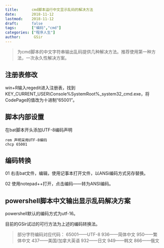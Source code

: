 ```yaml
---
title:      cmd脚本运行中文显示乱码的解决方法
date:       2018-11-12
lastmod:    2018-11-12
draft:      false
tags:       ["编码","cmd"]
categories: ["程序人生"]
author:      GSir
---
```


> 为cmd脚本的中文字符串输出乱码提供几种解决方法。推荐使用第一种方法，一次永久性解决方案。

<!--more-->

## 注册表修改

win+R输入regedit进入注册表，找到KEY_CURRENT_USER\Console\%SystemRoot%_system32_cmd.exe，将CodePage的值改为十进制“65001”。

## 脚本内部设置

在bat脚本开头添加UTF-8编码声明
```
rem 声明采用UTF-8编码
chcp 65001
```

## 编码转换

01 右击bat文件，编辑，使用记事本打开文件，以ANSi编码方式另存替换。

02 使用notepad++打开，点击编码——转为ANSI编码。

## powershell脚本中文输出显示乱码解决方案

powershell默认的编码方式为utf-16。

目前的GSir试过的可行方法为上述的编码转换法。


> 部分字符编码对应代码：
> 65001——UTF-8
> 936——简体中文
> 950——繁体中文
> 437——美国/加拿大英语
> 932——日文
> 949——韩文
> 866——俄文
